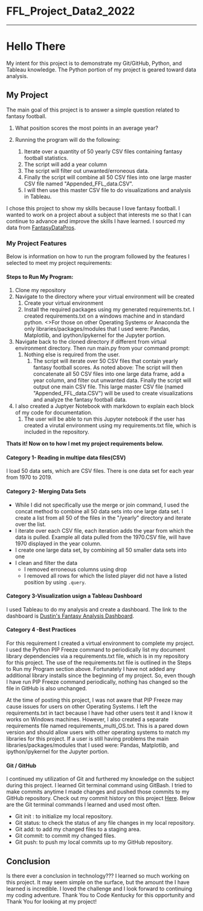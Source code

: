 # FFL_Project_Data2_2022
_______________________________________________________________________________________________________________________________________
# Hello There

My intent for this project is to demonstrate my Git/GitHub, Python, and Tableau knowledge. The Python portion of my project is geared toward data analysis. 

## My Project 
The main goal of this project is to answer a simple question related to fantasy football. 
1. What position scores the most points in an average year?

1. Running the program will do the following:
    1. Iterate over a quantity of 50 yearly CSV files containing fantasy football statistics.
    2. The script will add a year column
    3. The script will filter out unwanted/erroneous data.
    4. Finally the script will combine all 50 CSV files into one large master CSV file named "Appended_FFL_data.CSV".
    5. I will then use this master CSV file to do visualizations and analysis in Tableau.

I chose this project to show my skills because I love fantasy football. I wanted to work on a project about a subject that interests me so that I can continue to advance and improve the skills I have learned. I sourced my data from [FantasyDataPros](https://www.fantasyfootballdatapros.com/csv_files).

### My Project Features
Below is information on how to run the program followed by the features I selected to meet my project requirements:

#### Steps to Run My Program:

1. Clone my repository 
2. Navigate to the directory where your virtual environment will be created
    1. Create your virtual environment
    2. Install the required packages using my generated requirements.txt. I created requirements.txt on a windows machine and in standard python. 
    <>For those on other Operating Systems or Anaconda the only libraries/packages/modules that I used were: Pandas, Matplotlib, and ipython/ipykernel for the Jupyter portion. 
3. Navigate back to the cloned directory if different from virtual environment directory. Then run main.py from your command prompt:
    1. Nothing else is required from the user.
        1. The script will iterate over 50 CSV files that contain yearly fantasy football scores. As noted above: The script will then concatenate all 50 CSV files into one large data frame, add a year column, and filter out unwanted data. Finally the script will output one main CSV file. This large master CSV file (named "Appended_FFL_data.CSV") will be used to create visualizations and analyze the fantasy football data.
4. I also created a Juptyer Notebook with markdown to explain each block of my code for documentation.
    1. The user will be able to run this Jupyter notebook if the user has created a virutal environment using my requirements.txt file, which is included in the repository.
        
**Thats it! Now on to how I met my project requirements below.**

#### Category 1- Reading in multipe data files(CSV)
I load 50 data sets, which are CSV files. There is one data set for each year from 1970 to 2019. 

#### Category 2- Merging Data Sets
- While I did not specifically use the merge or join command, I used the concat method to combine all 50 data sets into one large data set. I create a list from all 50 of the files in the "/yearly" directory and iterate over the list.
- I iterate over each CSV file, each iteration adds the year from which the data is pulled. Example all data pulled from the 1970.CSV file, will have 1970 displayed in the year column. 
- I create one large data set, by combining all 50 smaller data sets into one
- I clean and filter the data
    - I removed erroneous columns using drop
    - I removed all rows for which the listed player did not have a listed position by using `.query`.
#### Category 3-Visualization usign a Tableau Dashboard
I used Tableau to do my analysis and create a dashboard. The link to the dashboard is [Dustin's Fantasy Analysis Dashboard](https://public.tableau.com/app/profile/dustin.littrell/viz/FFL_Project_Data_Analysis2_2022/SampleAnalysis?publish=yes).
#### Category 4 -Best Practices 
For this requirement I created a virtual environment to complete my project. I used the Python PIP Freeze command to periodically list my document library dependencies via a requirements.txt file, which is in my repository for this project. The use of the requirements.txt file is outlined in the Steps to Run my Program section above. Fortunately I have not added any additional library installs since the beginning of my project. So, even though I have run PIP Freeze command periodically, nothing has changed so the file in GitHub is also unchanged.

At the time of posting this project, I was not aware that PIP Freeze may cause issues for users on other Operating Systems. I left the requirements.txt in tact because I have had other users test it and I know it works on Windows machines. However, I also created a separate requirements file named requirements_multi_OS.txt. This is a pared down version and should allow users with other operating systems to match my libraries for this project. If a user is still having problems the main libraries/packages/modules that I used were: Pandas, Matplotlib, and ipython/ipykernel for the Jupyter portion.
#### Git / GitHub

I continued my utilization of Git and furthered my knowledge on the subject during this project. I learned Git terminal command using GitBash.  I tried to make commits anytime I made changes and pushed those commits to my GitHub repository. Check out my commit history on this project [Here](https://https://github.com/dust39/FFL_Project_Data2/commits/main). Below are the Git terminal commands I learned and used most often.

- Git init : to initialize my local repository.
- Git status: to check the status of any file changes in my local repository.
- Git add: to add my changed files to a staging area.
- Git commit: to commit my changed files.
- Git push: to push my local commits up to my GitHub repository.

## Conclusion
Is there ever a conclusion in technology??? I learned so much working on this project. It may seem simple on the surface, but the amount the I have learned is incredible. I loved the challenge and I look forward to continuing my coding adventure. Thank You to Code Kentucky for this opportunity and Thank You for looking at my project!